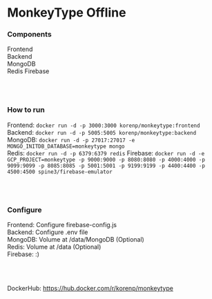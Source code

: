 # MonkeyType Offline

### Components
Frontend \
Backend \
MongoDB \
Redis
Firebase

<br />
<br />

### How to run
Frontend: `docker run -d -p 3000:3000 korenp/monkeytype:frontend` \
Backend: `docker run -d -p 5005:5005 korenp/monkeytype:backend` \
MongoDB: `docker run -d -p 27017:27017 -e MONGO_INITDB_DATABASE=monkeytype mongo` \
Redis: `docker run -d -p 6379:6379 redis`
Firebase: `docker run -d -e GCP_PROJECT=monkeytype -p 9000:9000 -p 8080:8080 -p 4000:4000 -p 9099:9099 -p 8085:8085 -p 5001:5001 -p 9199:9199 -p 4400:4400 -p 4500:4500 spine3/firebase-emulator`

<br />
<br />

### Configure
Frontend: Configure firebase-config.js \
Backend: Configure .env file \
MongoDB: Volume at /data/MongoDB (Optional) \
Redis: Volume at /data (Optional) \
Firebase: :)

<br />
<br />

DockerHub: https://hub.docker.com/r/korenp/monkeytype
